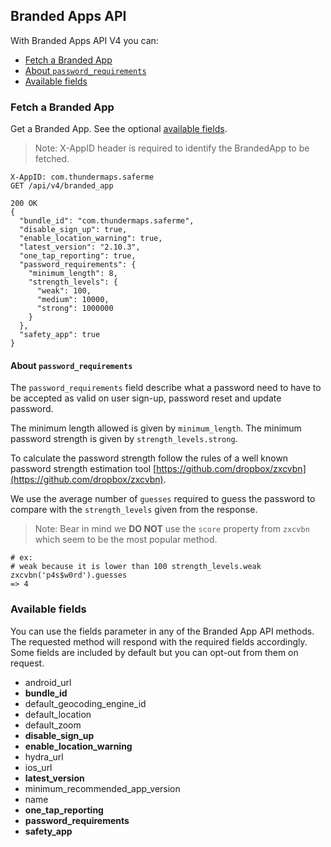 ## Branded Apps API

With Branded Apps API V4 you can:

- [Fetch a Branded App](#fetch-a-branded-app)
- [About `password_requirements`](#about-password_requirements)
- [Available fields](#available-fields)


### Fetch a Branded App

Get a Branded App. See the optional [available fields](#available-fields).

> Note: X-AppID header is required to identify the BrandedApp to be fetched.

```
X-AppID: com.thundermaps.saferme
GET /api/v4/branded_app
```

```
200 OK
{
  "bundle_id": "com.thundermaps.saferme",
  "disable_sign_up": true,
  "enable_location_warning": true,
  "latest_version": "2.10.3",
  "one_tap_reporting": true,
  "password_requirements": {
    "minimum_length": 8,
    "strength_levels": {
      "weak": 100,
      "medium": 10000,
      "strong": 1000000
    }
  },
  "safety_app": true
}
```

#### About `password_requirements`
The `password_requirements` field describe what a password need to have to
be accepted as valid on user sign-up, password reset and update password.

The minimum length allowed is given by `minimum_length`.
The minimum password strength is given by `strength_levels.strong`.

To calculate the password strength follow the rules of a well known password strength estimation tool [https://github.com/dropbox/zxcvbn](https://github.com/dropbox/zxcvbn).

We use the average number of `guesses` required to guess the password to compare with the `strength_levels` given from the response.

> Note: Bear in mind we **DO NOT** use the `score` property from `zxcvbn` which seem to be the most popular method.

```
# ex:
# weak because it is lower than 100 strength_levels.weak
zxcvbn('p4s$w0rd').guesses
=> 4
```

### Available fields
You can use the fields parameter in any of the Branded App API methods. The requested
method will respond with the required fields accordingly. Some fields are
included by default but you can opt-out from them on request.

- android_url
- **bundle_id**
- default_geocoding_engine_id
- default_location
- default_zoom
- **disable_sign_up**
- **enable_location_warning**
- hydra_url
- ios_url
- **latest_version**
- minimum_recommended_app_version
- name
- **one_tap_reporting**
- **password_requirements**
- **safety_app**

